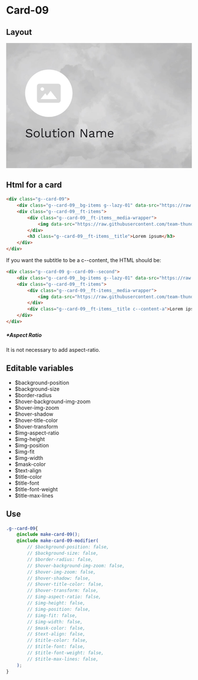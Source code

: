 # Card-09

## Layout

![alt text][card-09]

[card-09]: /src/img/global-components/card/card-09.jpg

## Html for a card

```html
<div class="g--card-09">
    <div class="g--card-09__bg-items g--lazy-01" data-src="https://raw.githubusercontent.com/team-thunderfoot/ui/main/src/img/global-components/bg-placeholder.jpg"></div>
    <div class="g--card-09__ft-items">
        <div class="g--card-09__ft-items__media-wrapper">
            <img data-src="https://raw.githubusercontent.com/team-thunderfoot/ui/main/src/img/global-components/rounded-img-placeholder.png" src="/src/img/global-components/placeholder.jpg" alt="alt text" class="g--card-09__ft-items__media-wrapper__media g--lazy-01">
        </div>
        <h3 class="g--card-09__ft-items__title">Lorem ipsum</h3>
    </div>
</div>
```

If you want the subtitle to be a c--content, the HTML should be:
```html
<div class="g--card-09 g--card-09--second">
    <div class="g--card-09__bg-items g--lazy-01" data-src="https://raw.githubusercontent.com/team-thunderfoot/ui/main/src/img/global-components/bg-placeholder.jpg"></div>
    <div class="g--card-09__ft-items">
        <div class="g--card-09__ft-items__media-wrapper">
            <img data-src="https://raw.githubusercontent.com/team-thunderfoot/ui/main/src/img/global-components/rounded-img-placeholder.png" src="/src/img/global-components/placeholder.jpg" alt="alt text" class="g--card-09__ft-items__media-wrapper__media g--lazy-01">
        </div>
        <div class="g--card-09__ft-items__title c--content-a">Lorem ipsum dolor sit amet, consectetur adipiscing elit.</div>
    </div>
</div>
```

##### \*Aspect Ratio

It is not necessary to add aspect-ratio.

## Editable variables

- $background-position
- $background-size
- $border-radius
- $hover-background-img-zoom
- $hover-img-zoom
- $hover-shadow
- $hover-title-color
- $hover-transform
- $img-aspect-ratio
- $img-height
- $img-position
- $img-fit
- $img-width
- $mask-color
- $text-align
- $title-color
- $title-font
- $title-font-weight
- $title-max-lines

## Use

```scss
.g--card-09{
    @include make-card-09();
    @include make-card-09-modifier(
        // $background-position: false,
        // $background-size: false,
        // $border-radius: false,
        // $hover-background-img-zoom: false,
        // $hover-img-zoom: false,
        // $hover-shadow: false,
        // $hover-title-color: false,
        // $hover-transform: false,
        // $img-aspect-ratio: false,
        // $img-height: false,
        // $img-position: false,
        // $img-fit: false,
        // $img-width: false,
        // $mask-color: false,
        // $text-align: false,
        // $title-color: false,
        // $title-font: false,
        // $title-font-weight: false,
        // $title-max-lines: false,
    );
}
```